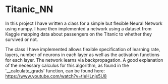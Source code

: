 # Titanic_NN

In this project I have written a class for a simple but flexible Neural Network using numpy. I have then implemented a network using a dataset from Kaggle
mapping data about passengers on the Titanic to whether they survived or not.

The class I have implemented allows flexible specification of learning rate, layers, number of neurons in each layer as well as the activation
functions for each layer. The network learns via backpropagation. A good explanation of the necessary calculus for this algorithm, as found 
in the '__calculate_grads' function, can be found here: https://www.youtube.com/watch?v=tIeHLnjs5U8 
